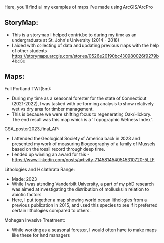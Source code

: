 Here, you'll find all my examples of maps I've made using ArcGIS/ArcPro

StoryMap:
-
- This is a storymap I helped contriube to during my time as an undergraduate at St. John's University (2014 - 2018)
- I aided with collecting of data and updating previous maps with the help of other students
https://storymaps.arcgis.com/stories/0526e20190bc480980026f9279b4bc3e

Maps:
-
Full Portland TWI (5m): 
- During my time as a seasonal forester for the state of Connecticut (2021-2022), I was tasked with performing analysis to show relatively wet vs dry area for timber management.
- This is because we were shifting focus to regenerating Oak/Hickory. The end result was this map which is a 'Topographic Wetness Index'.

GSA_poster2023_final_AP: 
- I attended the Geological Society of America back in 2023 and presented my work of measuring Biogeography of a family of Mussels based on the fossil record through deep time.
- I ended up winning an award for this - https://www.linkedin.com/posts/activity-7145814540545310720-5LLF

Lithologies and H.clathrata Range:
- Made: 2023
- While I was atending Vanderbilt University, a part of my phD research was aimed at investigating the distribution of mollusks in relation to abiotic factors
- Here, I put together a map showing world ocean lithologies from a previous publication in 2015, and used this species to see if it preferred certain lithologies compared to others.

Mohegan Invasive Treatment:
- While working as a seasonal forester, I would often have to make maps like these for land managers

